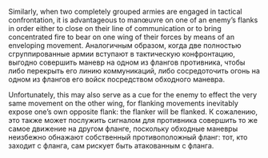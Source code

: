 
Similarly, when two completely grouped armies are engaged in tactical confrontation, it is advantageous to manœuvre on one of an enemy’s flanks in order either to close on their line of communication or to bring concentrated fire to bear on one wing of their forces by means of an enveloping movement.
Аналогичным образом, когда две полностью сгруппированные армии вступают в тактическую конфронтацию, выгодно совершить маневр на одном из флангов противника, чтобы либо перекрыть его линию коммуникаций, либо сосредоточить огонь на одном из флангов его войск посредством обходного маневра.

Unfortunately, this may also serve as a cue for the enemy to effect the very same movement on the other wing, for flanking movements inevitably expose one’s own opposite flank: the flanker will be flanked.
К сожалению, это также может послужить сигналом для противника совершить то же самое движение на другом фланге, поскольку обходные маневры неизбежно обнажают собственный противоположный фланг: тот, кто заходит с фланга, сам рискует быть атакованным с фланга.

